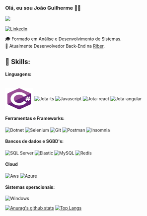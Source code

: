 ### Olá, eu sou João Guilherme 👋😄 

![](https://komarev.com/ghpvc/?username=JotaTostes)

[![Linkedin](https://img.shields.io/badge/LinkedIn-0077B5?style=for-the-badge&logo=linkedin&logoColor=white)](https://www.linkedin.com/in/joaogtostes/)

🎓 Formado em Análise e Desenvolvimento de Sistemas.<br>
🔧 Atualmente Desenvolvedor Back-End na [Riber](https://www.ribercred.com.br/).

## 💼 Skills:
#### Linguagens:
<div style="display: inline_block"><br>
  <img align="center" alt="Jota-Csharp" height="70" width="90" src="https://raw.githubusercontent.com/devicons/devicon/master/icons/csharp/csharp-original.svg">
  <img align="center" alt="Jota-ts" height="70" width="90" src="https://cdn.jsdelivr.net/gh/devicons/devicon@latest/icons/typescript/typescript-original.svg">
  <img align="center" alt="Javascript" height="70" width="90" src="https://cdn.jsdelivr.net/gh/devicons/devicon@latest/icons/javascript/javascript-original.svg">
  <img align="center" alt="Jota-react" height="70" width="90" src="https://cdn.jsdelivr.net/gh/devicons/devicon@latest/icons/react/react-original.svg">
  <img align="center" alt="Jota-angular" height="70" width="90" src="https://cdn.jsdelivr.net/gh/devicons/devicon@latest/icons/angular/angular-original.svg">
</div>

#### Ferramentas e Frameworks:
<div style="display: inline-block">
  <img align="center" height="70" width="90" alt="Dotnet" src="https://cdn.jsdelivr.net/gh/devicons/devicon@latest/icons/dotnetcore/dotnetcore-original.svg">
  <img align="center" height="70" width="90" alt="Selenium" src="https://cdn.jsdelivr.net/gh/devicons/devicon@latest/icons/selenium/selenium-original.svg">
  <img align="center" height="70" width="90" alt="GIt" src="https://cdn.jsdelivr.net/gh/devicons/devicon@latest/icons/git/git-original-wordmark.svg">
  <img align="center" height="70" width="90" alt="Postman" src="https://cdn.jsdelivr.net/gh/devicons/devicon@latest/icons/postman/postman-original.svg">
  <img align="center" height="70" width="90" alt="Insomnia" src="https://cdn.jsdelivr.net/gh/devicons/devicon@latest/icons/insomnia/insomnia-original-wordmark.svg">
  
</div>

#### Bancos de dados e SGBD's:
<div style="display: inline-block">
  <img align="center" height="80" width="100" alt="SQL Server" src="https://cdn.jsdelivr.net/gh/devicons/devicon@latest/icons/microsoftsqlserver/microsoftsqlserver-plain-wordmark.svg">
  <img align="center" height="80" width="100" alt="Elastic" src="https://cdn.jsdelivr.net/gh/devicons/devicon@latest/icons/elasticsearch/elasticsearch-original-wordmark.svg">
  <img align="center" height="80" width="100" alt="MySQL" src="https://cdn.jsdelivr.net/gh/devicons/devicon@latest/icons/mysql/mysql-original-wordmark.svg">
  <img align="center" height="80" width="100" alt="Redis" src="https://cdn.jsdelivr.net/gh/devicons/devicon@latest/icons/redis/redis-original-wordmark.svg">
</div>  

#### Cloud
<div style="display: inline-block">
  <img align="center" height="80" width="100" alt="Aws" src="https://cdn.jsdelivr.net/gh/devicons/devicon@latest/icons/amazonwebservices/amazonwebservices-plain-wordmark.svg">
  <img align="center" height="80" width="100" alt="Azure" src="https://cdn.jsdelivr.net/gh/devicons/devicon@latest/icons/azure/azure-original-wordmark.svg">
</div>

#### Sistemas operacionais:
<div style="display: inline-block">
  <img alt="Windows" src="https://img.shields.io/badge/Windows-0078D6?style=for-the-badge&logo=windows&logoColor=white">
</div>  

[![Anurag's github stats](https://github-readme-stats.vercel.app/api?username=JotaTostes&show_icons=true&theme=radical)](https://github.com/JotaTostes/github-readme-stats&show_icons=true&theme=radical)
[![Top Langs](https://github-readme-stats.vercel.app/api/top-langs/?username=JotaTostes&layout=compact)](https://github.com/JotaTostes/github-readme-stats)
